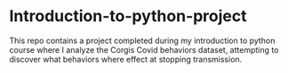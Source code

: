 # Introduction-to-python-project
This repo contains a project completed during my introduction to python course where I analyze the Corgis Covid behaviors dataset, attempting to discover what behaviors where effect at stopping transmission.
